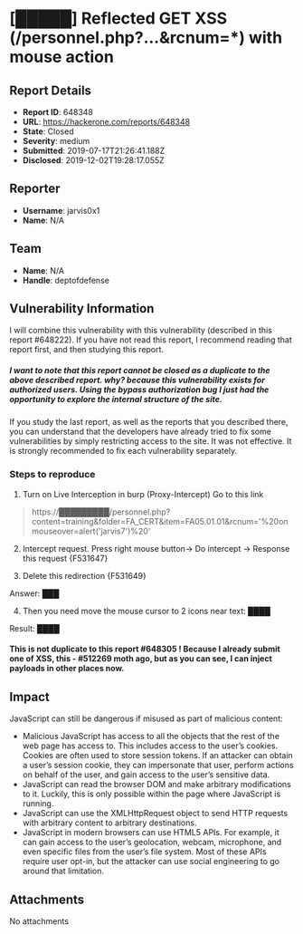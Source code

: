 # [█████] Reflected GET XSS  (/personnel.php?...&rcnum=*) with mouse action

## Report Details
- **Report ID**: 648348
- **URL**: https://hackerone.com/reports/648348
- **State**: Closed
- **Severity**: medium
- **Submitted**: 2019-07-17T21:26:41.188Z
- **Disclosed**: 2019-12-02T19:28:17.055Z

## Reporter
- **Username**: jarvis0x1
- **Name**: N/A

## Team
- **Name**: N/A
- **Handle**: deptofdefense

## Vulnerability Information
I will combine this vulnerability with this vulnerability (described in this report #648222). If you have not read this report, I recommend reading that report first, and then studying this report.

##### I want to note that this report cannot be closed as a duplicate to the above described report. why? because this vulnerability exists for authorized users. Using the bypass authorization bug I just had the opportunity to explore the internal structure of the site.

If you study the last report, as well as the reports that you described there, you can understand that the developers have already tried to fix some vulnerabilities by simply restricting access to the site. It was not effective. It is strongly recommended to fix each vulnerability separately.

### Steps to reproduce

1) Turn on Live Interception in burp (Proxy-Intercept) Go to this link
> https://█████████/personnel.php?content=training&folder=FA_CERT&item=FA05.01.01&rcnum='%20onmouseover=alert('jarvis7')%20'

2) Intercept request. Press right mouse button-> Do intercept -> Response this request
{F531647}

3) Delete this redirection
{F531649}

Answer:
███

4) Then you need move the mouse cursor to 2 icons near text:
████

Result:
████

#### This is not duplicate to this report #648305 ! Because I already submit one of XSS, this - #512269 moth ago, but as you can see, I can inject payloads in other places now.

## Impact

JavaScript can still be dangerous if misused as part of malicious content:

-  Malicious JavaScript has access to all the objects that the rest of the web page has access to. This includes access to the user’s cookies. Cookies are often used to store session tokens. If an attacker can obtain a user’s session cookie, they can impersonate that user, perform actions on behalf of the user, and gain access to the user’s sensitive data.
- JavaScript can read the browser DOM and make arbitrary modifications to it. Luckily, this is only possible within the page where JavaScript is running.
- JavaScript can use the XMLHttpRequest object to send HTTP requests with arbitrary content to arbitrary destinations.
- JavaScript in modern browsers can use HTML5 APIs. For example, it can gain access to the user’s geolocation, webcam, microphone, and even specific files from the user’s file system. Most of these APIs require user opt-in, but the attacker can use social engineering to go around that limitation.

## Attachments
No attachments
